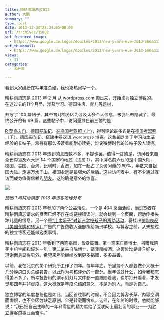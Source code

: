 ```yaml
---
title: 晴耕雨讀志@2013
author: 大鹏
summary: ""
type: post
date: 2013-12-30T22:34:05+00:00
url: /archives/15882
suf_featured_image:
  - https://www.google.de/logos/doodles/2013/new-years-eve-2013-5666313846390784-hp.gif
suf_thumbnail:
  - https://www.google.de/logos/doodles/2013/new-years-eve-2013-5666313846390784-hp.gif
views:
  - 11
categories:
  - 未分类

---
```

<!--:zh-->

看到大家纷纷在写年度总结，我也凑热闹写一个。

晴耕雨讀志是 2013 年 2 月 从 wordpress.com [搬出来][1]，开始成为独立博客的。在这过去的11个月里，涉及学习、德国生活、育儿等题材，<!--:-->

<!--more-->

<!--:zh-->共写了 103 篇帖子，其中育儿部分因为涉及太多个人信息，被我后来隐藏了，最终公开的有 69 篇。这些帖子中，访问量排在前三位的是 

[R 菜鸟入门][2]、[德国买车记][3]、[在德国考驾照（上）][4]，得到评论最多的是在[德国考驾照（下）][5]、[德国买车记][3]、[搭建中英双语 wordpress 博客][6]。这些都是关于学习和生活经验的长帖子，难得有那么多读者能耐心读完，谁说微博时代的长帖子没人读呢。

晴耕雨讀志在 2013 年遭到的点击数不多，不提也罢。值得一提的是，访问者来自全世界遍及六大洲 64 个国家和地区（插图 1），其中排名前六位的是中国大陆、德国、美国、台湾、比利时、香港，加在一起占了总访问量的 90%，半数来自祖国大陆。走遍万水千山，祖国永远是最强大的后盾。这些访问者中，有不少通过互访而成为值得信赖的[朋友][7]。这的确是意外的惊喜。

![][8]

_插图 1 晴耕雨讀志 2013 年访客地理分布_

晴耕雨讀志在 2013 年参加了两个公益活动。一个是 [404 页面][9]活动，当浏览者在晴耕雨讀志请求的页面已经不存在或链接错误时，就会跳到一个页面，帮助传播失踪儿童的信息。另一个是[“土木坛子”对新洲学校孩子的资助活动][10]，将挂出[美购良品（美国代购和转运）][11]广告的广告费收入全部捐给新洲学校。写博客之前，从未想过的独立博客还能做这类事情。

晴耕雨讀志在 2013 年收到了两笔捐赠，备受鼓舞。第一笔来自董博士，捐赠我购买主机空间和域名一年；第二笔来自陈博士，请我喝啤酒。这两位均是昔日好友，道谢倒是显得见外。希望来年能继续收到更多捐赠，多多益善。

以前，我在北京的某个研究所工作了四年。每年年底，所里每个人都要做个大概十几分钟的口头总结报告，以此作为考核评分的一部分。当年做过什么，如今我都忘得差不多了，所幸报告用的演示幻灯片文件都一直跟随着我，偶尔打开看看，才发觉那四年并非虚度。这大概就是年度总结的意义，不是为别人，而是为自己。

独立博客的年度总结也是如此。当回首往事的时候，不会因为博客长草、内容空洞而悔恨，也不会因为缺乏原创、全是转载而愧疚。这样，在年终的时候，他就能够说：“我已把自己生命的一年和零星的精力献给了互联网上最壮丽的事业——为独立博客的事业而奋斗。”

<!--:-->

 [1]: http://dapengde.com/hello-world-2/
 [2]: http://dapengde.com/r4dummies/
 [3]: http://dapengde.com/2013-11-10-%e5%be%b7%e5%9b%bd%e4%b9%b0%e8%bd%a6%e8%ae%b0/
 [4]: http://dapengde.com/2013-08-26-%e5%9c%a8%e5%be%b7%e5%9b%bd%e8%80%83%e9%a9%be%e7%85%a7%ef%bc%88%e4%b8%8a%ef%bc%89/
 [5]: http://dapengde.com/2013-10-10-%e5%9c%a8%e5%be%b7%e5%9b%bd%e8%80%83%e9%a9%be%e7%85%a7%ef%bc%88%e4%b8%8b%ef%bc%89/
 [6]: http://dapengde.com/2013-04-14-%e6%90%ad%e5%bb%ba%e4%b8%ad%e8%8b%b1%e5%8f%8c%e8%af%ad-wordpress-%e5%8d%9a%e5%ae%a2/
 [7]: http://dapengde.com/friends/
 [8]: https://qg5vba.dm2304.livefilestore.com/y2pnBg_bpOJ1hpNUil7eLGsEbJwYdEZ0URLgyZQNQDULsdkhmVNPVpJoj8eq5kt3V3gAlbIcZDxIEodTpWHcL6GPr7H4gIaTsOHsZ_I3O8E5C0/2013-12-30_GA_dapengde.jpg
 [9]: http://dapengde.com/404
 [10]: http://dapengde.com/2013-12-24-%e5%a4%a7%e9%b9%8f%e5%8f%8b%ef%bc%88%e7%ac%ac04%e6%9c%9f%ef%bc%89/
 [11]: http://liangpin.us/
